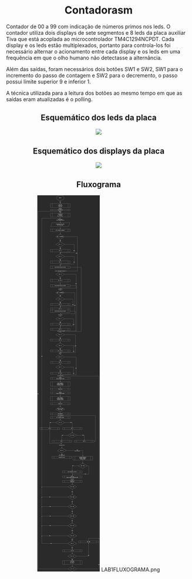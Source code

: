 # <h1 align="center"> Contadorasm </h1>
<p>Contador de 00 a 99 com indicação de números primos nos leds.
O contador utiliza dois displays de sete segmentos e 8 leds da placa auxiliar Tiva que está acoplada ao microcontrolador TM4C1294NCPDT.
Cada display e os leds estão multiplexados, portanto para controla-los foi necessário alternar o acionamento entre cada display e os leds em uma frequência em que o olho humano não detectasse a alternância. </p>
<p>  Além das saídas, foram necessários dois botões SW1 e SW2, SW1 para o incremento do passo de contagem e SW2 para o decremento, o passo possui limite superior 9 e inferior 1.</p>
 <p> A técnica utilizada para a leitura dos botões ao mesmo tempo em que as saídas eram atualizadas é o polling. </p>
  
<h2 align="center">Esquemático dos leds da placa</h2>
<div align="center">
<img src="https://user-images.githubusercontent.com/16793600/194778509-709f14dd-ab1a-4695-a364-436d7a145bf8.PNG" width="700px"/></div>
<h2 align="center">Esquemático dos displays da placa</h2>
<div align="center">
<img src="https://user-images.githubusercontent.com/16793600/194778503-e50ce5e1-3547-4190-be59-d58888f8bf76.PNG" width="700px"/>
<h2>Fluxograma</h2>
<img src="LAB1FLUXOGRAMA.png" />
 LAB1FLUXOGRAMA.png
</div>

